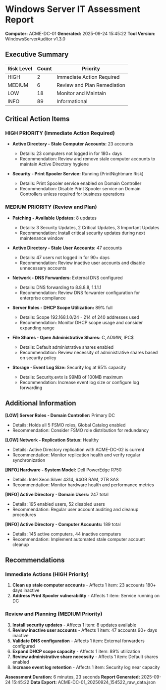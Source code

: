 # Windows Server IT Assessment Report

**Computer:** ACME-DC-01
**Generated:** 2025-09-24 15:45:22
**Tool Version:** WindowsServerAuditor v1.3.0

## Executive Summary

| Risk Level | Count | Priority |
|------------|--------|----------|
| HIGH | 2 | Immediate Action Required |
| MEDIUM | 6 | Review and Plan Remediation |
| LOW | 18 | Monitor and Maintain |
| INFO | 89 | Informational |

## Critical Action Items

### HIGH PRIORITY (Immediate Action Required)

- **Active Directory - Stale Computer Accounts:** 23 accounts
  - Details: 23 computers not logged in for 180+ days
  - Recommendation: Review and remove stale computer accounts to maintain Active Directory hygiene

- **Security - Print Spooler Service:** Running (PrintNightmare Risk)
  - Details: Print Spooler service enabled on Domain Controller
  - Recommendation: Disable Print Spooler service on Domain Controllers unless required for business operations

### MEDIUM PRIORITY (Review and Plan)

- **Patching - Available Updates:** 8 updates
  - Details: 3 Security Updates, 2 Critical Updates, 3 Important Updates
  - Recommendation: Install critical security updates during next maintenance window

- **Active Directory - Stale User Accounts:** 47 accounts
  - Details: 47 users not logged in for 90+ days
  - Recommendation: Review inactive user accounts and disable unnecessary accounts

- **Network - DNS Forwarders:** External DNS configured
  - Details: DNS forwarding to 8.8.8.8, 1.1.1.1
  - Recommendation: Review DNS forwarder configuration for enterprise compliance

- **Server Roles - DHCP Scope Utilization:** 89% full
  - Details: Scope 192.168.1.0/24 - 214 of 240 addresses used
  - Recommendation: Monitor DHCP scope usage and consider expanding range

- **File Shares - Open Administrative Shares:** C$, ADMIN$, IPC$
  - Details: Default administrative shares enabled
  - Recommendation: Review necessity of administrative shares based on security policy

- **Storage - Event Log Size:** Security log at 95% capacity
  - Details: Security.evtx is 99MB of 100MB maximum
  - Recommendation: Increase event log size or configure log forwarding

## Additional Information

**[LOW] Server Roles - Domain Controller:** Primary DC
- Details: Holds all 5 FSMO roles, Global Catalog enabled
- Recommendation: Consider FSMO role distribution for redundancy

**[LOW] Network - Replication Status:** Healthy
- Details: Active Directory replication with ACME-DC-02 is current
- Recommendation: Monitor replication health and verify regular synchronization

**[INFO] Hardware - System Model:** Dell PowerEdge R750
- Details: Intel Xeon Silver 4314, 64GB RAM, 2TB SAS
- Recommendation: Monitor hardware health and performance metrics

**[INFO] Active Directory - Domain Users:** 247 total
- Details: 195 enabled users, 52 disabled users
- Recommendation: Regular user account auditing and cleanup procedures

**[INFO] Active Directory - Computer Accounts:** 189 total
- Details: 145 active computers, 44 inactive computers
- Recommendation: Implement automated stale computer account cleanup

## Recommendations

### Immediate Actions (HIGH Priority)
1. **Clean up stale computer accounts** - Affects 1 item: 23 accounts 180+ days inactive
2. **Address Print Spooler vulnerability** - Affects 1 item: Service running on DC

### Review and Planning (MEDIUM Priority)
3. **Install security updates** - Affects 1 item: 8 updates available
4. **Review inactive user accounts** - Affects 1 item: 47 accounts 90+ days inactive
5. **Validate DNS configuration** - Affects 1 item: External forwarders configured
6. **Expand DHCP scope capacity** - Affects 1 item: 89% utilization
7. **Review administrative share necessity** - Affects 1 item: Default shares enabled
8. **Increase event log retention** - Affects 1 item: Security log near capacity

**Assessment Duration:** 6 minutes, 23 seconds
**Report Generated:** 2025-09-24 15:45:22
**Data Export:** ACME-DC-01_20250924_154522_raw_data.json